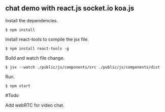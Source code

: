 ## chat demo with react.js socket.io koa.js

Install the dependencies.

```
$ npm install
```

Install react-tools to compile the jsx file.

```
$ npm install react-tools -g 
```

Build and watch file change.

```
$ jsx --watch ./public/js/components/src ./public/js/components/dist
```

Run.

```
$ npm start
```

#Todo

Add webRTC for video chat.
